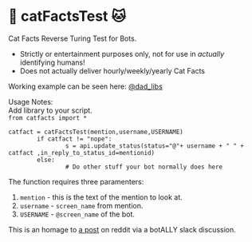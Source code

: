 # 🤖 catFactsTest 🐱
Cat Facts Reverse Turing Test for Bots.<br/>
- Strictly or entertainment purposes only, not for use in <i>actually</i> identifying humans!
- Does not actually deliver hourly/weekly/yearly Cat Facts<br/>

Working example can be seen here: <a href="https://twitter.com/dad_libs">@dad_libs</a>

Usage Notes:<br/>
  Add library to your script.<br/>
`from catfacts import *`
```
catfact = catFactsTest(mention,username,USERNAME)
        if catfact != "nope":
                s = api.update_status(status="@"+ username + " " + catfact ,in_reply_to_status_id=mentionid)
        else:
                # Do other stuff your bot normally does here
```
  
  The function requires three paramenters:<br/>
1. `mention` - this is the text of the mention to look at.<br/>
2. `username` - `screen_name` from mention.<br/>
3. `USERNAME` - `@screen_name` of the bot.<br/>
    
This is an homage to <a href="https://www.reddit.com/r/funny/comments/owx3v/so_my_little_cousin_posted_on_fb_that_he_was">a post</a> on reddit via a botALLY slack discussion.  

